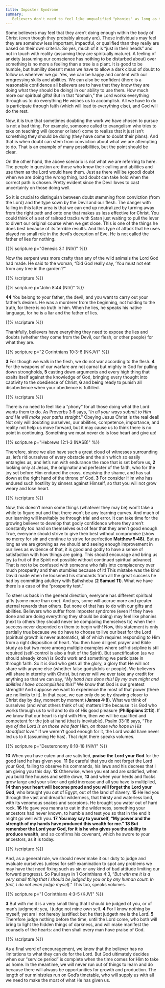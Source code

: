 ```yaml
---
title: Imposter Syndrome 
summary: 
   Believers don't need to feel like unqualified "phonies" as long as they're doing what the Lord wants them to do. Therefore, what we (and others) may think of ourselves in that regard matters little. 
---
```


Some believers may feel that they aren’t doing enough within the body of Christ (even though they probably already are). These individuals may feel they are somehow less important, impactful, or qualified than they really are based on their own criteria. So yes, much of it is “just in their heads” and not in touch with reality (assuming they are spiritually mature). A feeling of anxiety (assuming our conscience has nothing to be disturbed about) over something is no more a feeling than a tree is a plant. It is good to be humble, but humility doesn’t mean we have to allow a dark cloud of doubt to follow us wherever we go. Yes, we can be happy and content with our progressing skills and abilities. We can also be confident (there is a reasonable confidence all believers are to have that they know they are doing what they should be doing) in our ability to use them. How much more our spiritual gifts! But in that “domain,” the Lord works everything through us to do everything He wishes us to accomplish. All we have to do is participate through faith (which will lead to everything else), and God will do the rest. 

Now, it is true that sometimes doubting the work we have chosen to pursue is not a bad thing. For example, someone called to evangelism who tries to take on teaching will (sooner or later) come to realize that it just isn’t something they should be doing (they have come to doubt their plans). And that is when doubt can stem from conviction about what we are attempting to do. That is an example of many possibilities, but the point should be clear. 

On the other hand, the above scenario is not what we are referring to here. The people in question are those who know their calling and abilities and use them as the Lord would have them. Just as there will be (good) doubt when we are doing the wrong thing, bad doubt can take hold when the correct path is chosen. Pretty evident since the Devil loves to cast uncertainty on those doing well. 

So it is crucial to distinguish between doubt stemming from conviction (from the Lord) and the type sown by the Devil and our flesh. The danger with failing in this latter area is that we can end up neutralized by turning away from the right path and onto one that makes us less effective for Christ. You could think of a set of railroad tracks with Satan just waiting to pull the lever to divert our original course when we get close. This is one of the things he does best because of its terrible results. And this type of attack that he uses played no small role in the devil’s deception of Eve. He is not called the father of lies for nothing. 

{{% scripture p="Genesis 3:1 (NIV)" %}}  

Now the serpent was more crafty than any of the wild animals the Lord God had made. He said to the woman, “Did God really say, ‘You must not eat from any tree in the garden’?”                                                                      

{{% /scripture %}}  

{{% scripture p="John 8:44 (NIV)" %}}  

**44** You belong to your father, the devil, and you want to carry out your father’s desires. He was a murderer from the beginning, not holding to the truth, for there is no truth in him. When he lies, he speaks his native language, for he is a liar and the father of lies.                                                                         

{{% /scripture %}}  

Thankfully, believers have everything they need to expose the lies and doubts (whether they come from the Devil, our flesh, or other people) for what they are. 

{{% scripture p="2 Corinthians 10:3-6 (NKJV)" %}}  

**3** For though we walk in the flesh, we do not war according to the flesh. **4** For the weapons of our warfare *are* not carnal but mighty in God for pulling down strongholds, **5** casting down arguments and every high thing that exalts itself against the knowledge of God, bringing every thought into captivity to the obedience of Christ, **6** and being ready to punish all disobedience when your obedience is fulfilled. 

{{% /scripture %}}  

There is no need to feel like a “phony” for all those doing what the Lord wants them to do. As Proverbs 3:6 says, “*In all your ways submit to Him and He will make your paths straight*.” Obeying Jesus Christ is the real deal! Not only will doubting ourselves, our abilities, competence, importance, and reality not help us move forward, but it may cause us to think there is no point in continuing. Something we must never do is lose heart and give up!

{{% scripture p="Hebrews 12:1-3 (NASB)" %}}  

Therefore, since we also have such a great cloud of witnesses surrounding us, let’s rid ourselves of every obstacle and the sin which so easily entangles us, and let’s run with endurance the race that is set before us, **2** looking only at Jesus, the originator and perfecter of the faith, who for the joy set before Him endured the cross, despising the shame, and has sat down at the right hand of the throne of God. **3** For consider Him who has endured such hostility by sinners against Himself, so that you will not grow weary and lose heart.                                    

{{% /scripture %}}  

Now, this doesn’t mean some things (whatever they may be) won’t take a while to figure out and that there won’t be any learning curves. And much of our learning will inevitably be through trial and error. It can take time for the growing believer to develop that godly confidence where they aren’t constantly too hard on themselves out of fear that they aren’t good enough. True, everyone should strive to give their best without compromise (show no mercy for sin and continue to strive for perfection **Matthew 5:48).** But as long as we are growing as we should and seeing enough improvement in our lives as evidence of that, it is good and godly to have a sense of satisfaction with how things are going. This should encourage and bring us joy (a fruit of the Spirit not possible without continued spiritual advance). That is not to be confused with someone who falls into complacency over much prosperity and then stumbles because of it! This mistake was the kind David made when he loosened his standards from all the great success he had by committing adultery with Bathsheba (**2 Samuel 11**). What we have there is a case of the “prosperity test.” 

To steer us back in the general direction, everyone has different spiritual gifts (some more than one). And yes, some will accrue more and greater eternal rewards than others. But none of that has to do with our gifts and abilities. Believers who suffer from imposter syndrome (even if they have done and are doing everything they should be doing) may feel like phonies (next to others they should never be comparing themselves to) when their success never depended on them to begin with! Now, this statement is only partially true because we do have to choose to live our best for the Lord (spiritual growth is never automatic), all of which requires responding to Him from a right disposition of heart. You then have diligent prayer and Bible study as but two more among multiple examples where self-discipline is still required (self-control is also a fruit of the Spirit). But sanctification (as we should already know) is God’s work and something we participate in through faith. So it is God who gets all the glory, a glory that He will not share with anyone else (whether false gods/idols or people). We believers will share in eternity with Christ, but never will we ever take any credit for anything so that we can say, “*My hand has done this! By my own might and abilities I have accomplished this*!” We know that God is our greatest strength! And suppose we want to experience the most of that power (there are no limits to it). In that case, we can only do so by drawing closer to Christ day by day, moment by moment (**James 4:8**). What we think of ourselves (and what others think of us) matters little because it is God who works through us to will and to do of His good pleasure (**Philippians 2:13**). If we know that our heart is right with Him, then we will be qualified and competent for the job at hand (that is inevitable). Psalm 33:18 says, “*The eye of the Lord is on those who fear Him, on those who hope in His steadfast love*.” If we weren’t good enough for it, the Lord would have never led us to it (assuming He has). That right there speaks volumes. 

{{% scripture p="Deuteronomy 8:10-18 (NIV)" %}} 

 **10** When you have eaten and are satisfied, **praise the** **Lord** **your God** for the good land he has given you. **11** Be careful that you do not forget the Lord your God, failing to observe his commands, his laws and his decrees that I am giving you this day. **12** Otherwise, when you eat and are satisfied, when you build fine houses and settle down, **13** and when your herds and flocks grow large and your silver and gold increase and all you have is multiplied, **14 then your heart will become proud and you will forget the** **Lord** **your God**, who brought you out of Egypt, out of the land of slavery. **15** He led you through the vast and dreadful wilderness, that thirsty and waterless land, with its venomous snakes and scorpions. He brought you water out of hard rock. **16** He gave you manna to eat in the wilderness, something your ancestors had never known, to humble and test you so that in the end it might go well with you. **17 You may say to yourself, “My power and the strength of my hands have produced this wealth for me.”** **18 But remember the Lord your God, for it is he who gives you the ability to produce wealth**, and so confirms his covenant, which he swore to your ancestors, as it is today.                              

{{% /scripture %}}  

And, as a general rule, we should never make it our duty to judge and evaluate ourselves (unless for self-examination to spot any problems we may have that need fixing such as sin or any kind of bad attitude limiting our forward progress). So Paul says in 1 Corinthians 4:3, “*But with me it is a very small thing that I should be judged by you or by any human court. In fact, I do not even judge myself*.” This too, speaks volumes. 

{{% scripture p="1 Corinthians 4:3-5 (KJV)" %}} 

**3** But with me it is a very small thing that I should be judged of you, or of man’s judgment: yea, I judge not mine own self. **4** For I know nothing by myself; yet am I not hereby justified: but he that judgeth me is the Lord. **5** Therefore judge nothing before the time, until the Lord come, who both will bring to light the hidden things of darkness, and will make manifest the counsels of the hearts: and then shall every man have praise of God.                                                                

{{% /scripture %}}  

As a final word of encouragement, we know that the believer has no limitations to what they can do for the Lord. But God ultimately decides when our “service period” is complete when the time comes for Him to take us home. In the meantime, we will never run out of things to learn and do because there will always be opportunities for growth and production. The length of our ministries run on God’s timetable, who will supply us with all we need to make the most of what He has given us. 
